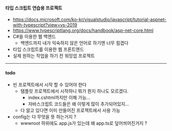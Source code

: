 #### 타입 스크립트 연습용 프로젝트
 * https://docs.microsoft.com/ko-kr/visualstudio/javascript/tutorial-aspnet-with-typescript?view=vs-2019
 * https://www.typescriptlang.org/docs/handbook/asp-net-core.html
 * C#을 이용한 웹 백엔드
   * 백엔드까지 내가 익숙하지 않은 언어로 하기엔 너무 힘겹다 
 * 타입 스크립트를 이용한 웹 프론트엔드
 * 실제 원하는 작업을 하기 전 워밍업 프로젝트


---

#### todo

* 빈 프로젝트에서 시작 할 수 있어야 한다
  * 탬플릿 프로젝트에서 시작하니 뭐가 뭔지 하나도 모르겠다.
    * index.cshtml까지만 이해 가능...
    * 자바스크립트 코드들은 왜 이렇게 많이 추가되어있지...  
  * 다 알고 있다면 이미 만들어진 프로젝트에서 사용 가능
* config는 다 무엇을 뜻 하는거지 ?
  * wwwroot 하위에도 app.js가 있는데 왜 app.ts로 덮어씌어진거지 ?    
